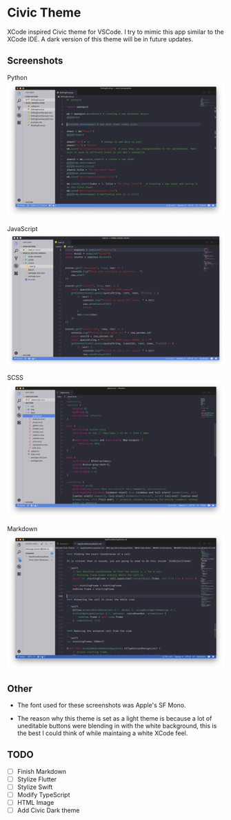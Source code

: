 # Civic Theme

XCode inspired Civic theme for VSCode. I try to mimic this app similar to the XCode IDE. A dark version of this theme will be in future updates.

## Screenshots

Python
![Python Civic Theme Example](assets/python.png)

JavaScript
![JavaScript Civic Theme Example](/assets/javascript.png)

SCSS
![CSS (SCSS) Civic Theme Example](/assets/scss.png)

Markdown
![Markdown Civic Theme Example](assets/markdown.png)

## Other

- The font used for these screenshots was Apple's SF Mono.

- The reason why this theme is set as a light theme is because a lot of uneditable buttons were blending in with the white background, this is the best I could think of while maintaing a white XCode feel.

## TODO

- [ ] Finish Markdown
- [ ] Stylize Flutter
- [ ] Stylize Swift
- [ ] Modify TypeScript
- [ ] HTML Image
- [ ] Add Civic Dark theme